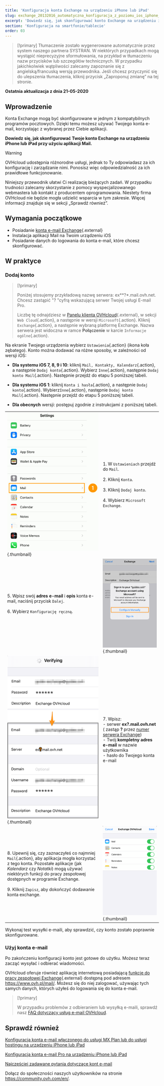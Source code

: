```yaml
---
title: 'Konfiguracja konta Exchange na urządzeniu iPhone lub iPad'
slug: exchange_20132016_automatyczna_konfiguracja_z_poziomu_ios_iphone_-_ipad
excerpt: 'Dowiedz się, jak skonfigurować konto Exchange na urządzeniu iPhone lub iPad przy użyciu aplikacji Mail'
section: 'Konfiguracja na smartfonie/tablecie'
order: 03
---
```



> [!primary]
> Tłumaczenie zostało wygenerowane automatycznie przez system naszego partnera SYSTRAN. W niektórych przypadkach mogą wystąpić nieprecyzyjne sformułowania, na przykład w tłumaczeniu nazw przycisków lub szczegółów technicznych. W przypadku jakichkolwiek wątpliwości zalecamy zapoznanie się z angielską/francuską wersją przewodnika. Jeśli chcesz przyczynić się do ulepszenia tłumaczenia, kliknij przycisk „Zaproponuj zmianę” na tej stronie.
> 

**Ostatnia aktualizacja z dnia 21-05-2020**

## Wprowadzenie

Konta Exchange mogą być skonfigurowane w jednym z kompatybilnych programów pocztowych.  Dzięki temu możesz używać Twojego konta e-mail, korzystając z wybranej przez Ciebie aplikacji.

**Dowiedz się, jak skonfigurować Twoje konto Exchange na urządzeniu iPhone lub iPad przy użyciu aplikacji Mail.**

> [!warning]
>
> OVHcloud udostępnia różnorodne usługi, jednak to Ty odpowiadasz za ich konfigurację i zarządzanie nimi. Ponosisz więc odpowiedzialność za ich prawidłowe funkcjonowanie.
>
> Niniejszy przewodnik ułatwi Ci realizację bieżących zadań. W przypadku trudności zalecamy skorzystanie z pomocy wyspecjalizowanego webmastera lub kontakt z producentem oprogramowania. Niestety firma OVHcloud nie będzie mogła udzielić wsparcia w tym zakresie. Więcej informacji znajduje się w sekcji „Sprawdź również”.
>

## Wymagania początkowe

- Posiadanie [konta e-mail Exchange](https://www.ovhcloud.com/pl/emails/){.external}
- Instalacja aplikacji Mail na Twoim urządzeniu iOS
- Posiadanie danych do logowania do konta e-mail, które chcesz skonfigurować.

## W praktyce

### Dodaj konto <a name="addaccount"></a>

> [!primary]
>
> Poniżej stosujemy przykładową nazwę serwera: ex**?*.mail.ovh.net. Chcesz zastąpić "? "cyfrą wskazującą serwer Twojej usługi E-mail Pro.
>
> Liczbę tę odnajdziesz w [Panelu klienta OVHcloud](https://www.ovh.com/auth/?action=gotomanager&from=https://www.ovh.pl/&ovhSubsidiary=pl){.external}, w sekcji `Web Cloud`{.action}, a następnie w wersji `Microsoft`{.action}.
> Kliknij `Exchange`{.action}, a następnie wybraną platformę Exchange. Nazwa serwera jest widoczna w ramce **Połączenie** w karcie `Informacje ogólne`{.action}.
>

Na ekranie Twojego urządzenia wybierz `Ustawienia`{.action} (ikona koła zębatego). Konto można dodawać na różne sposoby, w zależności od wersji iOS:

- **Dla systemu iOS 7, 8, 9 i 10**: kliknij `Mail, Kontakty, Kalendarz`{.action}, a następnie `Dodaj konto`{.action}. Wybierz `Inne`{.action}, następnie `Dodaj konto Mail`{.action}. Następnie przejdź do etapu 5 poniższej tabeli.

- **Dla systemu iOS 1**: kliknij `Konta i hasła`{.action}, a następnie `Dodaj konto`{.action}. Wybierz`Inne`{.action}, następnie `Dodaj konto Mail`{.action}. Następnie przejdź do etapu 5 poniższej tabeli.

- **Dla obecnych** wersji: postępuj zgodnie z instrukcjami z poniższej tabeli.

| | |
|---|---|
|![Exchange](images/configuration-mailex-ios-step01.gif){.thumbnail}|1. W `Ustawieniach` przejdź do `Mail`. <br><br> 2. Kliknij `Konta`.<br><br> 3. Kliknij `Dodaj konto`.<br><br> 4. Wybierz `Microsoft Exchange`.|
|5. Wpisz swój **adres e-mail** i **opis** konta e-mail, naciśnij przycisk `Dalej`.<br><br>6. Wybierz `Konfigurację ręczną`.<br><br>|![Exchange](images/configuration-mailex-ios-step02.png){.thumbnail}|
|![Exchange](images/configuration-mailex-ios-step03.png){.thumbnail}|7. Wpisz: <br>- serwer **ex?.mail.ovh.net** ( zastąp **?** przez [numer serwera Exchange](#addaccount)) <br>- Twój **kompletny adres e-mail** w nazwie użytkownika <br>- hasło do Twojego konta e-mail|
|8. Upewnij się, czy zaznaczyłeś co najmniej `Mail`{.action}, aby aplikacja mogła korzystać z tego konta. Pozostałe aplikacje (jak *Kalendarz* czy *Notatki*) mogą używać niektórych funkcji do pracy zespołowej dostępnych w programie Exchange.<br><br>9. Kliknij `Zapisz`, aby dokończyć dodawanie konta exchange.|![Exchange](images/configuration-mailex-ios-step04.png){.thumbnail}|

Wykonaj test wysyłki e-maili, aby sprawdzić, czy konto zostało poprawnie skonfigurowane.

### Użyj konta e-mail

Po zakończeniu konfiguracji konto jest gotowe do użytku. Możesz teraz zacząć wysyłać i odbierać wiadomości.

OVHcloud oferuje również aplikację internetową posiadającą [funkcje do pracy zespołowej Exchange](https://www.ovhcloud.com/pl/emails/){.external} dostępną pod adresem <https://www.ovh.pl/mail/>. Możesz się do niej zalogować, używając tych samych danych, których użyłeś do logowania się do konta e-mail.

> [!primary]
>
> W przypadku problemów z odbieraniem lub wysyłką e-maili, sprawdź nasz [FAQ dotyczący usług e-mail OVHcloud](https://docs.ovh.com/pl/emails/faq-konta-email/).
>

## Sprawdź również

[Konfiguracja konta e-mail włączonego do usługi MX Plan lub do usługi hostingu na urządzeniu iPhone lub iPad](https://docs.ovh.com/pl/emails/hosting_www_konfiguracja_na_iphone_ios_91/)

[Konfiguracja konta e-mail Pro na urządzeniu iPhone lub iPad](https://docs.ovh.com/pl/emails-pro/konfiguracja-iphone/)

[Najczęściej zadawane pytania dotyczące kont e-mail](https://docs.ovh.com/pl/emails/faq-konta-email/)

Dołącz do społeczności naszych użytkowników na stronie <https://community.ovh.com/en/>.